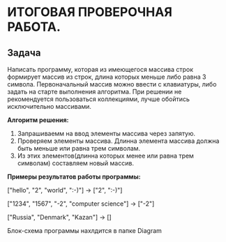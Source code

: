 # ИТОГОВАЯ ПРОВЕРОЧНАЯ РАБОТА.

## Задача

Написать программу, которая из имеющегося массива строк формирует массив из строк, длина которых меньше либо равна 3 символа. Первоначальный массив можно ввести с клавиатуры, либо задать на старте выполнения алгоритма. При решении не рекомендуется пользоваться коллекциями, лучше обойтись исключительно массивами.

**Алгоритм решения:**

1. Запрашиваемм на ввод элементы массива через запятую.
2. Проверяем элементы массива. Длинна элемента массива должна быть меньше или равна трем символам.
3. Из этих элементов(длинна которых менее или равна трем символам) составляем новый массив.

**Примеры результатов работы программы:**

["hello", "2", "world", ":-)"] -> ["2", ":-)"]

["1234", "1567", "-2", "computer science"] -> ["-2"]

["Russia", "Denmark", "Kazan"] -> []

Блок-схема программы нахлдится в папке Diagram
